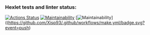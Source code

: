 ### Hexlet tests and linter status:
[![Actions Status](https://github.com/Xisp93/python-project-lvl1/workflows/hexlet-check/badge.svg)](https://github.com/Xisp93/python-project-lvl1/actions)
[![Maintainability](https://api.codeclimate.com/v1/badges/a99a88d28ad37a79dbf6/maintainability)](https://codeclimate.com/github/codeclimate/codeclimate/maintainability)
[![Maintainability](https://api.codeclimate.com/v1/badges/a99a88d28ad37a79dbf6/maintainability)]((https://github.com/Xisp93/.github/workflows/make.yml/badge.svg?event=push)
